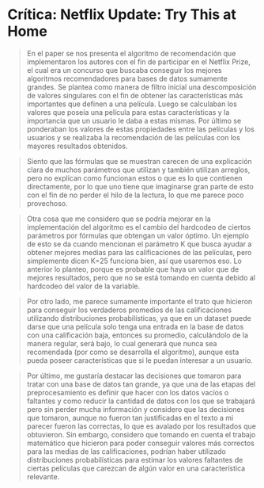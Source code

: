 ﻿# Crítica: Netflix Update: Try This at Home
> En el paper se nos presenta el algoritmo de recomendación que implementaron los autores con el fin de participar en el Netflix Prize, el cual era un concurso que buscaba conseguir los mejores algoritmos recomendadores para bases de datos sumamente grandes. Se plantea como manera de filtro inicial una descomposición de valores singulares con el fin de obtener las características más importantes que definen a una película. Luego se calculaban los valores que poseía una película para estas características y la importancia que un usuario le daba a estas mismas. Por último se ponderaban los valores de estas propiedades entre las películas y los usuarios y se realizaba la recomendación de las películas con los mayores resultados obtenidos.

> Siento que las fórmulas que se muestran carecen de una explicación clara de muchos parámetros que utilizan y también utilizan arreglos, pero no explican como funcionan estos o que es lo que contienen directamente, por lo que uno tiene que imaginarse gran parte de esto con el fin de no perder el hilo de la lectura, lo que me parece poco provechoso.

> Otra cosa que me considero que se podría mejorar en la implementación del algoritmo es el cambio del hardcodeo de ciertos parámetros por fórmulas que obtengan un valor óptimo. Un ejemplo de esto se da cuando mencionan el parámetro K que busca ayudar a obtener mejores medias para las calificaciones de las películas, pero simplemente dicen K=25 funciona bien, así que usaremos eso. Lo anterior lo planteo, porque es probable que haya un valor que de mejores resultados, pero que no se está tomando en cuenta debido al hardcodeo del valor de la variable.

> Por otro lado, me parece sumamente importante el trato que hicieron para conseguir los verdaderos promedios de las calificaciones utilizando distribuciones probabilísticas, ya que en un dataset puede darse que una película solo tenga una entrada en la base de datos con una calificación baja, entonces su promedio, calculándolo de la manera regular, será bajo, lo cual generará que nunca sea recomendada (por como se desarrolla el algoritmo), aunque esta pueda poseer características que si le puedan interesar a un usuario.

> Por último, me gustaría destacar las decisiones que tomaron para tratar con una base de datos tan grande, ya que una de las etapas del preprocesamiento es definir que hacer con los datos vacíos o faltantes y como reducir la cantidad de datos con los que se trabajará pero sin perder mucha información y considero que las decisiones que tomaron, aunque no fueron tan justificadas en el texto a mi parecer fueron las correctas, lo que es avalado por los resultados que obtuvieron. Sin embargo, considero que tomando en cuenta el trabajo matemático que hicieron para poder conseguir valores más correctos para las medias de las calificaciones, podrían haber utilizado distribuciones probabilísticas para estimar los valores faltantes de ciertas películas que carezcan de algún valor en una característica relevante.